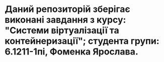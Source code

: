 # Даний репозиторій зберігає виконані завдання з курсу: "Системи віртуалізації та контейнеризації"; студента групи: 6.1211-1пі, Фоменка Ярослава.
